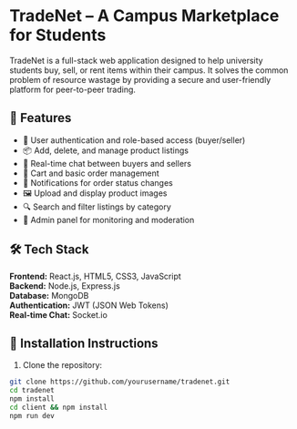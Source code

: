 # TradeNet – A Campus Marketplace for Students

TradeNet is a full-stack web application designed to help university students buy, sell, or rent items within their campus.
It solves the common problem of resource wastage by providing a secure and user-friendly platform for peer-to-peer trading.

## 🚀 Features

- 🔐 User authentication and role-based access (buyer/seller)
- 📦 Add, delete, and manage product listings
- 💬 Real-time chat between buyers and sellers
- 🛒 Cart and basic order management
- 📢 Notifications for order status changes
- 🖼️ Upload and display product images
- 🔍 Search and filter listings by category
- 🧾 Admin panel for monitoring and moderation

## 🛠️ Tech Stack

**Frontend:** React.js, HTML5, CSS3, JavaScript  
**Backend:** Node.js, Express.js  
**Database:** MongoDB  
**Authentication:** JWT (JSON Web Tokens)  
**Real-time Chat:** Socket.io  

## 📌 Installation Instructions

1. Clone the repository:
```bash
git clone https://github.com/yourusername/tradenet.git
cd tradenet
npm install
cd client && npm install
npm run dev

